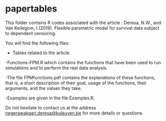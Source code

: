 # papertables

This folder contains R codes associated with the article : 
Deresa, N.W., and Van Keilegom, I.(2018). Flexible parametric model for survival data subject to dependent censoring.

You will find the following files:

- Tables related to the article.

-Functions-FPM.R which contains the functions that have been used to run simulations and to perform the real data analysis. 

-The file FPMfunctions.pdf contains the explanations of these functions, that is, a short description of their goal, usage of the functions, their arguments, and the values they take. 

-Examples are given in the file Examples.R. 

Do not hesitate to contact us at the address negerawakgari.deresa@kuleuven.be for more details or questions.
